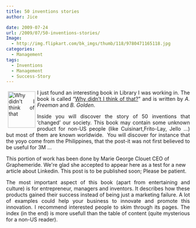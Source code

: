 ```yaml
---
title: 50 inventions stories
author: Jice

date: 2009-07-24
url: /2009/07/50-inventions-stories/
Image:
  - http://img.flipkart.com/bk_imgs/thumb/118/9780471165118.jpg
categories:
  - Management
tags:
  - Inventions
  - Management
  - Success-Story
---
```

<p style="text-align: justify;">
  <img style="margin: 5px; float: left;" title="Why didn't I think of that" src="/http://img.flipkart.com/bk_imgs/thumb/118/9780471165118.jpg" alt="Why didn't I think of that" width="75" height="100" >I just found an interesting book in Library I was working in. The book is called &#8220;<a title="Why didn't I think of that" href="http://books.google.com/books?id=EVafPNDvWlYC&printsec=frontcover" target="_blank">Why didn&#8217;t I think of that?</a>&#8221; and is written by <em>A. Freeman </em>and <em>B. Golden</em>.
</p>

<p style="text-align: justify;">
  Inside you will discover the story of 50 inventions that &#8216;changed&#8217; our society. This book may contain some unknown product for non-US people (like Cuisinart,Frito-Lay, Jello &#8230;) but most of them are known worldwide.  You will discover for instance that the yoyo come from the Philippines, that the post-it was not first believed to be useful for 3M &#8230;
</p>

<p>
This portion of work has been done by Marie George Clouet CEO of Graphemeride. We're glad she accepted to appear here as a test for a new article about Linkedin. This post is to be published soon; Please be patient.
</p>

<p style="text-align: justify;">
  The most important aspect of this book (apart from entertaining and culture) is for entrepreneur, managers and inventors. It describes how these products gained their success instead of being just a marketing failure. A lot of examples could help your business to innovate and promote this innovation. I recommend interested people to skim through its pages. The index (in the end) is more usefull than the table of content (quite mysterious for a non-US reader).
</p>
